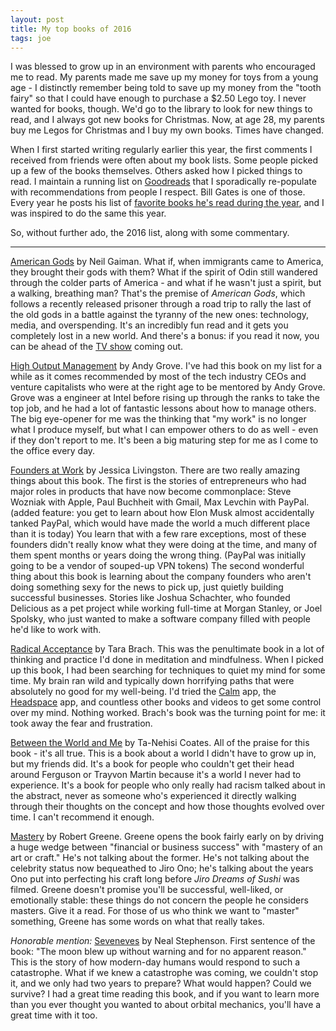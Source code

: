 ```yaml
---
layout: post
title: My top books of 2016
tags: joe
---
```


I was blessed to grow up in an environment with parents who encouraged me to read. My parents made me save up my money for toys from a young age - I distinctly remember being told to save up my money from the "tooth fairy" so that I could have enough to purchase a $2.50 Lego toy. I never wanted for books, though. We'd go to the library to look for new things to read, and I always got new books for Christmas. Now, at age 28, my parents buy me Legos for Christmas and I buy my own books. Times have changed.

When I first started writing regularly earlier this year, the first comments I received from friends were often about my book lists. Some people picked up a few of the books themselves. Others asked how I picked things to read. I maintain a running list on [Goodreads](https://www.goodreads.com/user/show/48810999-joseph) that I sporadically re-populate with recommendations from people I respect. Bill Gates is one of those. Every year he posts his list of [favorite books he's read during the year](https://www.gatesnotes.com/About-Bill-Gates/Best-Books-2016), and I was inspired to do the same this year.

So, without further ado, the 2016 list, along with some commentary.

* * *

[American Gods](http://amzn.to/2h0bgKK) by Neil Gaiman. What if, when immigrants came to America, they brought their gods with them? What if the spirit of Odin still wandered through the colder parts of America - and what if he wasn't just a spirit, but a walking, breathing man? That's the premise of *American Gods*, which follows a recently released prisoner through a road trip to rally the last of the old gods in a battle against the tyranny of the new ones: technology, media, and overspending. It's an incredibly fun read and it gets you completely lost in a new world. And there's a bonus: if you read it now, you can be ahead of the [TV show](https://www.youtube.com/watch?v=oyoXURn9oK0) coming out.

[High Output Management](http://amzn.to/2h9q60x) by Andy Grove. I've had this book on my list for a while as it comes recommended by most of the tech industry CEOs and venture capitalists who were at the right age to be mentored by Andy Grove. Grove was a engineer at Intel before rising up through the ranks to take the top job, and he had a lot of fantastic lessons about how to manage others. The big eye-opener for me was the thinking that "my work" is no longer what I produce myself, but what I can empower others to do as well - even if they don't report to me. It's been a big maturing step for me as I come to the office every day.

[Founders at Work](http://amzn.to/2h162Ba) by Jessica Livingston. There are two really amazing things about this book. The first is the stories of entrepreneurs who had major roles in products that have now become commonplace: Steve Wozniak with Apple, Paul Buchheit with Gmail, Max Levchin with PayPal. (added feature: you get to learn about how Elon Musk almost accidentally tanked PayPal, which would have made the world a much different place than it is today) You learn that with a few rare exceptions, most of these founders didn't really know what they were doing at the time, and many of them spent months or years doing the wrong thing. (PayPal was initially going to be a vendor of souped-up VPN tokens) The second wonderful thing about this book is learning about the company founders who aren't doing something sexy for the news to pick up, just quietly building successful businesses. Stories like Joshua Schachter, who founded Delicious as a pet project while working full-time at Morgan Stanley, or Joel Spolsky, who just wanted to make a software company filled with people he'd like to work with.

[Radical Acceptance](http://amzn.to/2h162Ba) by Tara Brach. This was the penultimate book in a lot of thinking and practice I'd done in meditation and mindfulness. When I picked up this book, I had been searching for techniques to quiet my mind for some time. My brain ran wild and typically down horrifying paths that were absolutely no good for my well-being. I'd tried the [Calm](https://www.calm.com/) app, the [Headspace](https://www.headspace.com/) app, and countless other books and videos to get some control over my mind. Nothing worked. Brach's book was the turning point for me: it took away the fear and frustration.

[Between the World and Me](http://amzn.to/2g4e6fH) by Ta-Nehisi Coates. All of the praise for this book - it's all true. This is a book about a world I didn't have to grow up in, but my friends did. It's a book for people who couldn't get their head around Ferguson or Trayvon Martin because it's a world I never had to experience. It's a book for people who only really had racism talked about in the abstract, never as someone who's experienced it directly walking through their thoughts on the concept and how those thoughts evolved over time. I can't recommend it enough.

[Mastery](http://amzn.to/2g4cW3K) by Robert Greene. Greene opens the book fairly early on by driving a huge wedge between "financial or business success" with "mastery of an art or craft." He's not talking about the former. He's not talking about the celebrity status now bequeathed to Jiro Ono; he's talking about the years Ono put into perfecting his craft long before *Jiro Dreams of Sushi* was filmed. Greene doesn't promise you'll be successful, well-liked, or emotionally stable: these things do not concern the people he considers masters. Give it a read. For those of us who think we want to "master" something, Greene has some words on what that really takes.

*Honorable mention:* [Seveneves](http://amzn.to/2gKmMw2) by Neal Stephenson. First sentence of the book: "The moon blew up without warning and for no apparent reason." This is the story of how modern-day humans would respond to such a catastrophe. What if we knew a catastrophe was coming, we couldn't stop it, and we only had two years to prepare? What would happen? Could we survive? I had a great time reading this book, and if you want to learn more than you ever thought you wanted to about orbital mechanics, you'll have a great time with it too.
